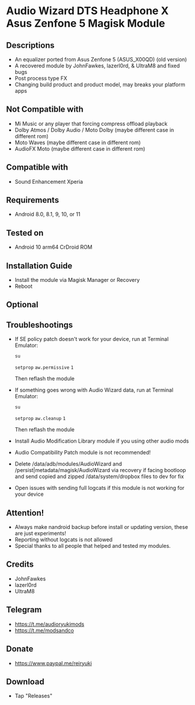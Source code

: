 # Audio Wizard DTS Headphone X Asus Zenfone 5 Magisk Module

## Descriptions
- An equalizer ported from Asus Zenfone 5 (ASUS_X00QD) (old version)
- A recovered module by JohnFawkes, lazerl0rd, & UltraM8 and fixed bugs
- Post process type FX
- Changing build product and product model, may breaks your platform apps

## Not Compatible with
- Mi Music or any player that forcing compress offload playback
- Dolby Atmos / Dolby Audio / Moto Dolby (maybe different case in different rom)
- Moto Waves (maybe different case in different rom)
- AudioFX Moto (maybe different case in different rom)

## Compatible with
- Sound Enhancement Xperia

## Requirements
- Android 8.0, 8.1, 9, 10, or 11

## Tested on
- Android 10 arm64 CrDroid ROM

## Installation Guide
- Install the module via Magisk Manager or Recovery
- Reboot

## Optional

## Troubleshootings
- If SE policy patch doesn't work for your device, run at Terminal Emulator:

  `su`

  `setprop` `aw.permissive` `1`

   Then reflash the module
- If something goes wrong with Audio Wizard data, run at Terminal Emulator:

  `su`

  `setprop` `aw.cleanup` `1`

   Then reflash the module
- Install Audio Modification Library module if you using other audio mods
- Audio Compatibility Patch module is not recommended!
- Delete /data/adb/modules/AudioWizard and /persist|metadata/magisk/AudioWizard via recovery if facing bootloop and send copied and zipped /data/system/dropbox files to dev for fix
- Open issues with sending full logcats if this module is not working for your device

## Attention!
- Always make nandroid backup before install or updating version, these are just experiments!
- Reporting without logcats is not allowed
- Special thanks to all people that helped and tested my modules.

## Credits
- JohnFawkes
- lazerl0rd
- UltraM8

## Telegram
- https://t.me/audioryukimods
- https://t.me/modsandco

## Donate
- https://www.paypal.me/reiryuki

## Download
- Tap "Releases"
